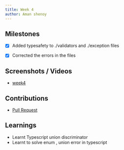 ```yaml
---
title: Week 4
author: Aman shenoy
---
```


## Milestones
- [x] Added typesafety to ./validators and ./exception files
- [x] Corrected the errors in the files



## Screenshots / Videos 
- [week4](week4.png)

## Contributions
- [Pull Request](https://github.com/coronasafe/teleicu_middleware/pull/74)


## Learnings
- Learnt Typescript union discriminator 
- Learnt to solve enum , union error in typescript 